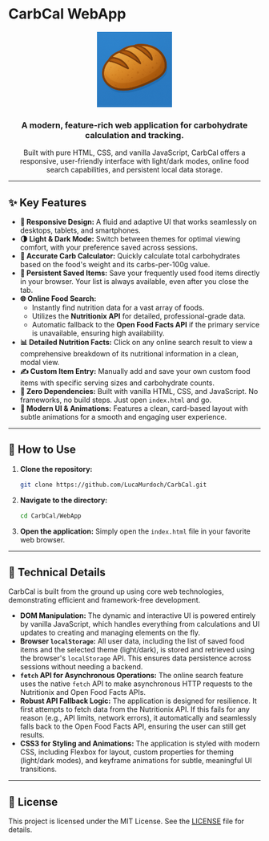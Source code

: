 #  CarbCal WebApp

<p align="center">
  <img src="CarbCal.png" alt="CarbCal Logo" width="150"/>
</p>

<h3 align="center">A modern, feature-rich web application for carbohydrate calculation and tracking.</h3>

<p align="center">
  Built with pure HTML, CSS, and vanilla JavaScript, CarbCal offers a responsive, user-friendly interface with light/dark modes, online food search capabilities, and persistent local data storage.
</p>

---

## ✨ Key Features

- **📱 Responsive Design:** A fluid and adaptive UI that works seamlessly on desktops, tablets, and smartphones.
- **🌗 Light & Dark Mode:** Switch between themes for optimal viewing comfort, with your preference saved across sessions.
- **🧮 Accurate Carb Calculator:** Quickly calculate total carbohydrates based on the food's weight and its carbs-per-100g value.
- **💾 Persistent Saved Items:** Save your frequently used food items directly in your browser. Your list is always available, even after you close the tab.
- **🌐 Online Food Search:**
    - Instantly find nutrition data for a vast array of foods.
    - Utilizes the **Nutritionix API** for detailed, professional-grade data.
    - Automatic fallback to the **Open Food Facts API** if the primary service is unavailable, ensuring high availability.
- **📊 Detailed Nutrition Facts:** Click on any online search result to view a comprehensive breakdown of its nutritional information in a clean, modal view.
- **✍️ Custom Item Entry:** Manually add and save your own custom food items with specific serving sizes and carbohydrate counts.
- **🚀 Zero Dependencies:** Built with vanilla HTML, CSS, and JavaScript. No frameworks, no build steps. Just open `index.html` and go.
- **🎨 Modern UI & Animations:** Features a clean, card-based layout with subtle animations for a smooth and engaging user experience.

---

## 🚀 How to Use

1.  **Clone the repository:**
    ```bash
    git clone https://github.com/LucaMurdoch/CarbCal.git
    ```
2.  **Navigate to the directory:**
    ```bash
    cd CarbCal/WebApp
    ```
3.  **Open the application:**
    Simply open the `index.html` file in your favorite web browser.

---

## 🔧 Technical Details

CarbCal is built from the ground up using core web technologies, demonstrating efficient and framework-free development.

-   **DOM Manipulation:** The dynamic and interactive UI is powered entirely by vanilla JavaScript, which handles everything from calculations and UI updates to creating and managing elements on the fly.
-   **Browser `localStorage`:** All user data, including the list of saved food items and the selected theme (light/dark), is stored and retrieved using the browser's `localStorage` API. This ensures data persistence across sessions without needing a backend.
-   **`fetch` API for Asynchronous Operations:** The online search feature uses the native `fetch` API to make asynchronous HTTP requests to the Nutritionix and Open Food Facts APIs.
-   **Robust API Fallback Logic:** The application is designed for resilience. It first attempts to fetch data from the Nutritionix API. If this fails for any reason (e.g., API limits, network errors), it automatically and seamlessly falls back to the Open Food Facts API, ensuring the user can still get results.
-   **CSS3 for Styling and Animations:** The application is styled with modern CSS, including Flexbox for layout, custom properties for theming (light/dark modes), and keyframe animations for subtle, meaningful UI transitions.

---

## 📄 License

This project is licensed under the MIT License. See the [LICENSE](LICENSE) file for details.

